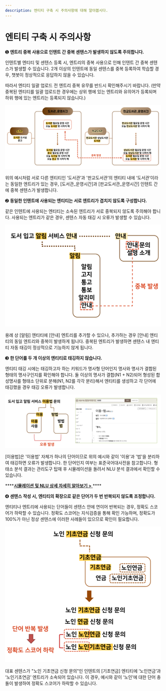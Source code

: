 ```yaml
---
description: 엔티티 구축 시 주의사항에 대해 알아봅시다.
---
```


# 엔티티 구축 시 주의사항

➊ **엔트리 중복 사용으로 인텐트 간 중복 센텐스가 발생하지 않도록 주의합니다.**

인텐트별 엔티티 및 센텐스 등록 시, 엔트리의 중복 사용으로 인해 인텐트 간 중복 센텐스가 발생할 수 있습니다. 2개 이상의 인텐트에 동일 센텐스를 중복 등록하여 학습할 경우, 챗봇이 정상적으로 응답하지 않을 수 있습니다.

따라서 엔티티 일괄 업로드 전 엔트리 중복 유무를 반드시 확인해주시기 바랍니다. (만약 중복된 엔티티를 일괄 업로드한 경우에는 상위 행에 있는 엔트리와 유의어가 등록되며 하위 행에 있는 엔트리는 등록되지 않습니다.)

![인텐트간 중복 센텐스 발생 예시   ](<../../.gitbook/assets/인텐트간 중복 센텐스 (2).png>)

위의 예시처럼 서로 다른 엔티티인 ‘도서관’과 '판교도서관’의 엔티티 내에 ‘도서관’이라는 동일한 엔트리가 있는 경우, \[도서관\_운영시간]과 \[판교도서관\_운영시간] 인텐트 간에 중복 센텐스가 발생합니다. &#x20;



➋ **동일한 인텐트에 사용되는 엔티티는 서로 엔트리가 겹치지 않도록 구성합니다.**

같은 인텐트에 사용되는 엔티티는 소속된 엔트리가 서로 중복되지 않도록 주의해야 합니다. 사용되는 엔트리가 같은 경우, 센텐스 자동 태깅 시 오류가 발생할 수 있습니다.                         &#x20;

![엔트리 중복 발생 예시   ](<../../.gitbook/assets/엔트리 중복 발생.png>)

용례 상 \[알림] 엔티티에 \[안내] 엔트리를 추가할 수 있으나, 추가하는 경우 \[안내] 엔티티의 동일 엔트리와 중복이 발생하게 됩니다. 중복된 엔트리가 발생하면 센텐스 내 엔티티 자동 태깅이 정상적으로 기능하지 않게 됩니다.



➌ **한 단어를 두 개 이상의 엔티티로 태깅하지 않습니다.**

엔티티 태깅 시에는 태깅하고자 하는 키워드가 명사형 단어인지 명사와 명사가 결합된 형태의 명사구인지를 확인해야 합니다. 둘 이상의 명사가 결합(N1 + N2)되어 형성된 합성명사를 형태소 단위로 분해(N1, N2를 각각 분리)해서 엔티티를 생성하고 각 단어에 태깅했을 경우 태깅 오류가 발생합니다.

![엔티티 태깅 오류 예시](<../../.gitbook/assets/엔티티 태깅 오류 예시.png>)

\[이용법]은 '이용법' 자체가 하나의 단어이므로 위의 예시와 같이 '이용'과 '법'을 분리하여 태깅하면 오류가 발생합니다. 한 단어인지 여부는 표준국어대사전을 참고합니다. 형태소 분석 결과는 관리도구 탑재 후 시뮬레이션을 돌려서 NLU 분석 결과에서 확인할 수 있습니다.&#x20;

****[**시뮬레이션 및 NLU 상세 자세히 알아보기 >** ](../../undefined-2/undefined-3/undefined.md#3.)  **** &#x20;

&#x20;          &#x20;

➍ **센텐스 작성 시, 엔티티의 확장으로 같은 단어가 두 번 반복되지 않도록 조정합니다.**

엔티티나 엔트리에 사용되는 단어들이 센텐스 안에 연이어 반복되는 경우, 정확도 스코어가 하락할 수 있습니다. 정확도 스코어는 지식검증을 통해 확인 가능하며, 정확도가 100%가 아닌 정상 센텐스에 이러한 사례들이 있으므로 확인이 필요합니다.

![단어 반복 발생 예시   ](<../../.gitbook/assets/단어 반복 발생 예시 (1).png>)

대표 센텐스가 "노인 기초연금 신청 문의"인 인텐트의 \[기초연금] 엔티티에 ‘노인연금’과 ‘노인기초연금’ 엔트리가 소속되어 있습니다. 이 경우, 예시와 같이 ‘노인’에 대한 단어 충돌이 발생하여 정확도 스코어가 하락할 수 있습니다.

